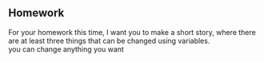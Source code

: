 ## Homework
For your homework this time, I want you to make a short story, where there are at least three things that can be changed using variables.  
you can change anything you want
